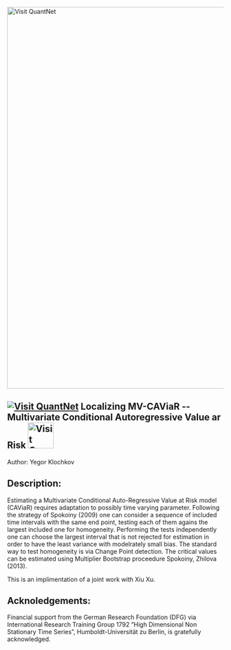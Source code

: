 [<img src="https://github.com/QuantLet/Styleguide-and-FAQ/blob/master/pictures/banner.png" width="888" alt="Visit QuantNet">](http://quantlet.de/)

## [<img src="https://github.com/QuantLet/Styleguide-and-FAQ/blob/master/pictures/qloqo.png" alt="Visit QuantNet">](http://quantlet.de/) **Localizing MV-CAViaR -- Multivariate Conditional Autoregressive Value ar Risk** [<img src="https://github.com/QuantLet/Styleguide-and-FAQ/blob/master/pictures/QN2.png" width="60" alt="Visit QuantNet 2.0">](http://quantlet.de/)

Author: Yegor Klochkov

## Description:

Estimating a Multivariate Conditional Auto-Regressive Value at Risk model (CAViaR) requires adaptation to possibly time varying parameter. Following the strategy of Spokoiny (2009) one can consider a sequence of included time intervals with the same end point, testing each of them agains the largest included one for homogeneity. Performing the tests independently one can choose the largest interval that is not rejected for estimation in order to have the least variance with modelrately small bias. The standard way to test homogeneity is via Change Point detection. The critical values can be estimated using Multiplier Bootstrap proceedure Spokoiny, Zhilova (2013).

This is an implimentation of a joint work with Xiu Xu.

## Acknoledgements:

Financial support from the German Research Foundation (DFG) via International Research Training Group 1792 ”High Dimensional Non Stationary Time Series”, Humboldt-Universität zu Berlin, is gratefully acknowledged.


